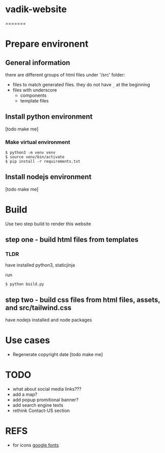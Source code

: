 # vadik-website
=======

# Prepare environent

## General information
there are different groups of html files under '/src' folder:
- files to match generated files. they do not have `_` at the beginning
- files with underscore
   - components
   - template files


## Install python environment
[todo make me]
### Make virtual environment
```
$ python3 -m venv venv
$ source venv/bin/activate
$ pip install -r requirements.txt
```
## Install nodejs environment
[todo make me]

# Build
Use two step build to render this website

## step one - build html files from templates
### TLDR
have installed python3, staticjinja

run
```
$ python build.py
```
## step two - build css files from html files, assets, and src/tailwind.css
have nodejs installed and node packages

# Use cases
- Regenerate copyright date [todo make me]

# TODO
- what about social media links???
- add a map?
- add popup promitional banner?
- add search engine texts
- rethink Contact-US section


# REFS
- for icons [google fonts](https://fonts.google.com/icons?icon.query=time&icon.size=24&icon.color=%231f1f1f)

